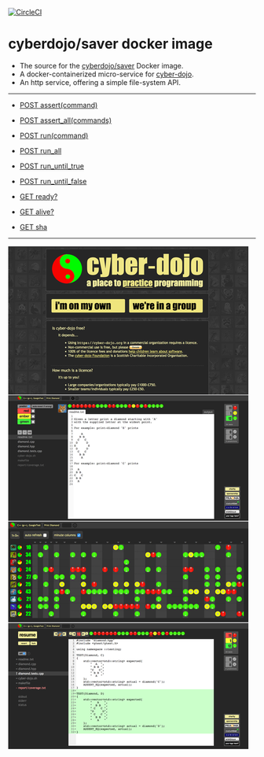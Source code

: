 
[![CircleCI](https://circleci.com/gh/cyber-dojo/saver.svg?style=svg)](https://circleci.com/gh/cyber-dojo/saver)

# cyberdojo/saver docker image

- The source for the [cyberdojo/saver](https://hub.docker.com/r/cyberdojo/saver/tags) Docker image.
- A docker-containerized micro-service for [cyber-dojo](https://cyber-dojo.org).
- An http service, offering a simple file-system API.

- - - -
- [POST assert(command)](docs/api.md#post-assertcommand)
- [POST assert_all(commands)](docs/api.md#post-assert_allcommands)

- [POST run(command)](docs/api.md#post-runcommand)
- [POST run_all](docs/api.md#post-run_allcommands)
- [POST run_until_true](docs/api.md#post-run_until_truecommands)
- [POST run_until_false](docs/api.md#post-run_until_falsecommands)

- [GET ready?](docs/api.md#get-ready)
- [GET alive?](docs/api.md#get-alive)  
- [GET sha](docs/api.md#get-sha)

- - - -
![cyber-dojo.org home page](https://github.com/cyber-dojo/cyber-dojo/blob/master/shared/home_page_snapshot.png)
